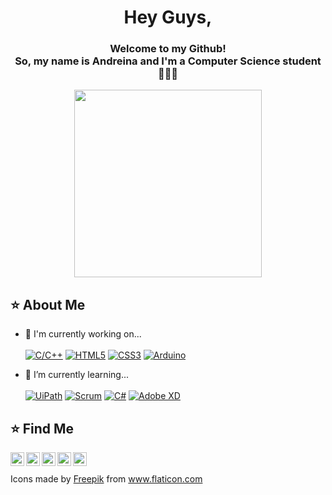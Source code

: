 
<h1 align="center">Hey Guys,</h1>
<h3 align="center">Welcome to my Github! <br>
So, my name is Andreina and I'm a Computer Science student 👩🏻‍💻</h2>

<p align="center">
  <img src="https://apilgriminnarnia.files.wordpress.com/2018/09/legally-blonde-laptop-e1536078931635.jpg" width="300px">
</p>

## ⭐️ About Me

- 🌼 I'm currently working on... <br><br>
[![C/C++](https://img.shields.io/badge/-C/C++-00599C?style=flat-square&logo=c++&link=https://github.com/andreinaoliveira/)](https://github.com/andreinaoliveira/)
[![HTML5](https://img.shields.io/badge/-HTML5-E34F26?style=flat-square&logo=html5&logoColor=white&link=https://github.com/andreinaoliveira/)](https://github.com/andreinaoliveira/)
[![CSS3](https://img.shields.io/badge/-CSS3-1572B6?style=flat-square&logo=css3&link=https://github.com/andreinaoliveira/)](https://github.com/andreinaoliveira/)
[![Arduino](https://img.shields.io/badge/-Arduino-black?style=flat-square&logo=Arduino&link=https://github.com/andreinaoliveira/)](https://github.com/andreinaoliveira/)

- 🌱 I’m currently learning... <br><br>
[![UiPath](https://img.shields.io/badge/-UiPath-6495ED?&link=https://github.com/andreinaoliveira/)](https://github.com/andreinaoliveira/)
[![Scrum](https://img.shields.io/badge/-Scrum-98FB98?&link=https://github.com/andreinaoliveira/)](https://github.com/andreinaoliveira/)
[![C#](https://img.shields.io/badge/-C%20Sharp-2F4F4F?&link=https://github.com/andreinaoliveira/)](https://github.com/andreinaoliveira/)
[![Adobe XD](https://img.shields.io/badge/-Adobe%20XD-DA70D6?&link=https://github.com/andreinaoliveira/)](https://github.com/andreinaoliveira/)

## ⭐️ Find Me


<a href="https://www.linkedin.com/in/andreinaoliveira/">
  <img align="left" alt="Andreina's LinkedIn" width="22px" src="https://image.flaticon.com/icons/svg/216/216508.svg" />
</a>

<a href="https://twitter.com/prinsycho">
  <img align="left" alt="Andreina's Twitter" width="22px" src="https://image.flaticon.com/icons/svg/216/216516.svg" />
</a>

<a href="https://www.instagram.com/prinsycho/">
  <img align="left" alt="Andreina's Instagram" width="22px" src="https://image.flaticon.com/icons/svg/216/216506.svg" />
</a>

<a href="https://trustinthesky.tumblr.com/">
  <img align="left" alt="Andreina's Tumblr" width="22px" src="https://image.flaticon.com/icons/svg/216/216515.svg" />
</a>

<a href="https://open.spotify.com/user/wg53v12exdtheyvqci0idtobg?si=sIoMGpbyTdSZVS28AgxqHA">
  <img align="left" alt="Andreina's Spotify" width="22px" src="https://image.flaticon.com/icons/svg/311/311353.svg" />
</a>
<br><br>
<div>Icons made by <a href="https://www.flaticon.com/authors/freepik" title="Freepik">Freepik</a> from <a href="https://www.flaticon.com/" title="Flaticon">www.flaticon.com</a></div>

